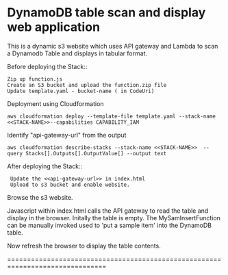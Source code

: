 # DynamoDB table scan and display web application

This is a dynamic s3 website which uses API gateway and Lambda to scan a Dynamodb Table and displays in tabular format. 

Before deploying the Stack::
           
	Zip up function.js
	Create an S3 bucket and upload the function.zip file
	Update template.yaml - bucket-name ( in CodeUri)

Deployment using Cloudformation
	   
	aws cloudformation deploy --template-file template.yaml --stack-name <<STACK-NAME>>--capabilities CAPABILITY_IAM

Identify "api-gateway-url" from the output

	aws cloudformation describe-stacks --stack-name <<STACK-NAME>>  --query Stacks[].Outputs[].OutputValue[] --output text

After deploying the Stack:: 

	 Update the <<api-gateway-url>> in index.html
	 Upload to s3 bucket and enable website.
	   
Browse the s3 website. 

Javascript within index.html calls the API gateway to read the table and display in the browser. 
Initally the table is empty. The MySamInsertFunction can be manually invoked used to 'put a sample item' into the DynamoDB table.

Now refresh the browser to display the table contents.

===============================================================================

